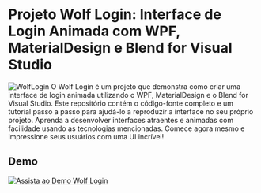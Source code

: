 # Projeto Wolf Login: Interface de Login Animada com WPF, MaterialDesign e Blend for Visual Studio
![WolfLogin](https://raw.githubusercontent.com/xmaj2001/wolfLogin/refs/heads/main/WolfLoginf.png)
O Wolf Login é um projeto que demonstra como criar uma interface de login animada utilizando o WPF,
MaterialDesign e o Blend for Visual Studio. Este repositório contém o código-fonte completo e um tutorial passo a passo para ajudá-lo a reproduzir a interface no seu próprio projeto.
Aprenda a desenvolver interfaces atraentes e animadas com facilidade usando as tecnologias mencionadas.
Comece agora mesmo e impressione seus usuários com uma UI incrível!
## Demo
[![Assista ao Demo Wolf Login](WolfLogin.png)](https://youtu.be/bIsTH62qhWM)
